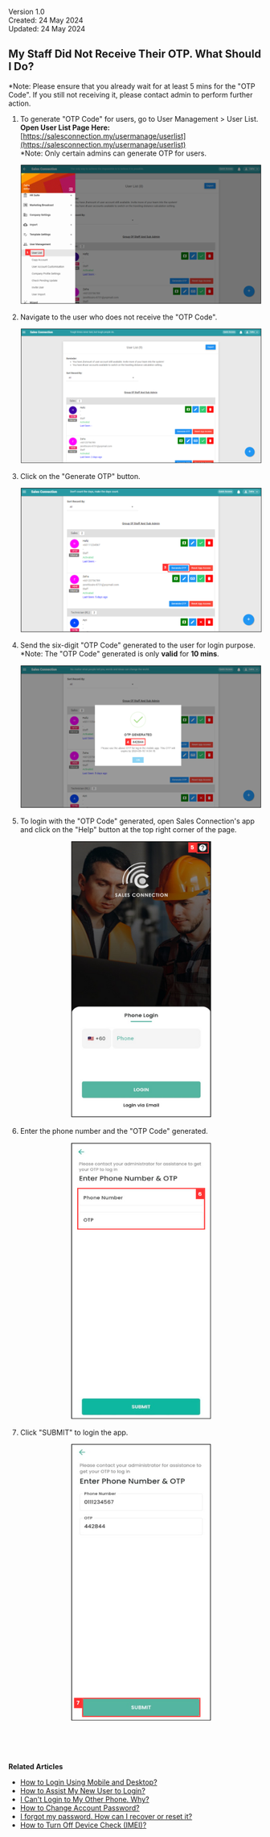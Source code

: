 Version 1.0<br>
Created: 24 May 2024<br>
Updated: 24 May 2024<br>
## My Staff Did Not Receive Their OTP. What Should I Do?

*Note: Please ensure that you already wait for at least 5 mins for the "OTP Code". If you still not receiving it, please contact admin to perform further action.

  1. To generate "OTP Code" for users, go to User Management > User List.<br>
     **Open User List Page Here:** [https://salesconnection.my/usermanage/userlist](https://salesconnection.my/usermanage/userlist)<br>
     *Note: Only certain admins can generate OTP for users.

     <p align="center">
       <img src="img/User_List.png" alt="User List">
     </p>
  
  2. Navigate to the user who does not receive the "OTP Code".<br>

     <p align="center">
       <img src="img/User_in_User_List.png" alt="User in User List">
     </p>

  3. Click on the "Generate OTP" button.<br>

     <p align="center">
       <img src="img/Generate_OTP_Button.png" alt="Generate OTP Button">
     </p>

  4. Send the six-digit "OTP Code" generated to the user for login purpose.<br>
     *Note: The "OTP Code" generated is only **valid** for **10 mins**.

     <p align="center">
       <img src="img/OTP_Generated.png" alt="OTP Generated">
     </p>

  5. To login with the "OTP Code" generated, open Sales Connection's app and click on the "Help" button at the top right corner of the page.<br>

     <p align="center">
       <img src="img/Help_Button_Mobile.png" alt="Help Button Mobile" width="280" height="550">
     </p>

  6. Enter the phone number and the "OTP Code" generated.<br>

     <p align="center">
       <img src="img/Enter_Phone_OTP.png" alt="Enter Phone OTP" width="280" height="550">
     </p>

  7. Click "SUBMIT" to login the app.<br>

     <p align="center">
       <img src="img/Submit_To_Login.png" alt="Submit To Login" width="280" height="550">
     </p>
     <br><br><br>

**Related Articles**<br>
- [How to Login Using Mobile and Desktop?](Login.md)
- [How to Assist My New User to Login?](New_User_Login.md)
- [I Can't Login to My Other Phone. Why?](IMEI.md)
- [How to Change Account Password?](Change_Account_Password.md)
- [I forgot my password. How can I recover or reset it?](Forgot_Password.md)
- [How to Turn Off Device Check (IMEI)?](Turn_Off_IMEI.md)
